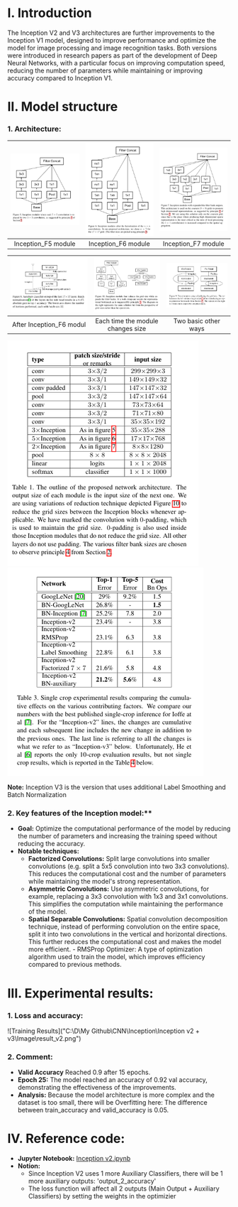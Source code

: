 # I. Introduction

The Inception V2 and V3 architectures are further improvements to the Inception V1 model, designed to improve performance and optimize the model for image processing and image recognition tasks. Both versions were introduced in research papers as part of the development of Deep Neural Networks, with a particular focus on improving computation speed, reducing the number of parameters while maintaining or improving accuracy compared to Inception V1.

# II. Model structure

### 1. Architecture:

| ![image](https://github.com/MinhKint/CNN/blob/main/Inception/Inception%20v2%20%2B%20v3/Image/Figure%205.png) | ![image](https://github.com/MinhKint/CNN/blob/main/Inception/Inception%20v2%20%2B%20v3/Image/Figure%206.png) | ![image](https://github.com/MinhKint/CNN/blob/main/Inception/Inception%20v2%20%2B%20v3/Image/Figure%207.png) |
|:------------------------------:|:------------------------------:|:------------------------------:|
| Inception_F5 module  | Inception_F6 module  | Inception_F7 module  |

| ![image](https://github.com/MinhKint/CNN/blob/main/Inception/Inception%20v2%20%2B%20v3/Image/Figure%208.png) | ![image](https://github.com/MinhKint/CNN/blob/main/Inception/Inception%20v2%20%2B%20v3/Image/Figure%2010.png)| ![image](https://github.com/MinhKint/CNN/blob/main/Inception/Inception%20v2%20%2B%20v3/Image/Figure%209.png) |
|:------------------------------:|:------------------------------:|:------------------------------:|
| After Inception_F6 modul  | Each time the module changes size  | Two basic other ways  |

![image](https://github.com/MinhKint/CNN/blob/main/Inception/Inception%20v2%20%2B%20v3/Image/Architecture%20%2B%20Layer%20Inception%20v2.png) ![image](https://github.com/MinhKint/CNN/blob/main/Inception/Inception%20v2%20%2B%20v3/Image/Architecture%20%2B%20Layer%20Inception%20v3.png)

**Note:** Inception V3 is the version that uses additional Label Smoothing and Batch Normalization

### 2. Key features of the Inception model:**

- **Goal:** Optimize the computational performance of the model by reducing the number of parameters and increasing the training speed without reducing the accuracy.
- **Notable techniques:**
  - **Factorized Convolutions:** Split large convolutions into smaller convolutions (e.g. split a 5x5 convolution into two 3x3 convolutions). This reduces the computational cost and the number of parameters while maintaining the model's strong representation.
  - **Asymmetric Convolutions:** Use asymmetric convolutions, for example, replacing a 3x3 convolution with 1x3 and 3x1 convolutions. This simplifies the computation while maintaining the performance of the model.
  - **Spatial Separable Convolutions:** Spatial convolution decomposition technique, instead of performing convolution on the entire space, split it into two convolutions in the vertical and horizontal directions. This further reduces the computational cost and makes the model more efficient. - RMSProp Optimizer: A type of optimization algorithm used to train the model, which improves efficiency compared to previous methods.

# III. Experimental results:

### 1. Loss and accuracy: 

![Training Results]("C:\D\My Github\CNN\Inception\Inception v2 + v3\Image\result_v2.png")

### 2. Comment: 

- **Valid Accuracy** Reached 0.9 after 15 epochs.
- **Epoch 25:** The model reached an accuracy of 0.92 val accuracy, demonstrating the effectiveness of the improvements.
- **Analysis:** Because the model architecture is more complex and the dataset is too small, there will be Overfitting here: The difference between train_accuracy and valid_accuracy is 0.05.

# IV. Reference code:

- **Jupyter Notebook:** [Inception v2.ipynb](https://github.com/MinhKint/CNN/blob/main/Inception/Inception%20v2%20%2B%20v3/Inception%20v2/Inception%20v2.ipynb)
- **Notion:**
  - Since Inception V2 uses 1 more Auxiliary Classifiers, there will be 1 more auxiliary outputs: 'output_2_accuracy'
  - The loss function will affect all 2 outputs (Main Output + Auxiliary Classifiers) by setting the weights in the optimizier
